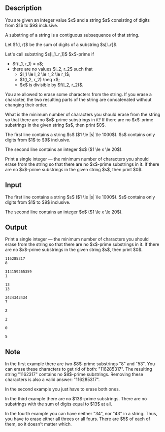 ## Description

<div><p>You are given an integer value $x$ and a string $s$ consisting of digits from $1$ to $9$ inclusive.</p><p>A substring of a string is a contiguous subsequence of that string.</p><p>Let $f(l, r)$ be the sum of digits of a substring $s[l..r]$.</p><p>Let's call substring $s[l_1..r_1]$ <span class="tex-font-style-it">$x$-prime</span> if </p><ul> <li> $f(l_1, r_1) = x$; </li><li> there are no values $l_2, r_2$ such that <ul> <li> $l_1 \le l_2 \le r_2 \le r_1$; </li><li> $f(l_2, r_2) \neq x$; </li><li> $x$ is divisible by $f(l_2, r_2)$. </li></ul> </li></ul><p>You are allowed to erase some characters from the string. If you erase a character, the two resulting parts of the string are concatenated without changing their order.</p><p>What is the minimum number of characters you should erase from the string so that there are no <span class="tex-font-style-it">$x$-prime</span> substrings in it? If there are no <span class="tex-font-style-it">$x$-prime</span> substrings in the given string $s$, then print $0$.</p></div><div class="input-specification"><p>The first line contains a string $s$ ($1 \le |s| \le 1000$). $s$ contains only digits from $1$ to $9$ inclusive.</p><p>The second line contains an integer $x$ ($1 \le x \le 20$).</p></div><div class="output-specification"><p>Print a single integer&nbsp;— the minimum number of characters you should erase from the string so that there are no <span class="tex-font-style-it">$x$-prime</span> substrings in it. If there are no <span class="tex-font-style-it">$x$-prime</span> substrings in the given string $s$, then print $0$.</p></div>

## Input

<p>The first line contains a string $s$ ($1 \le |s| \le 1000$). $s$ contains only digits from $1$ to $9$ inclusive.</p><p>The second line contains an integer $x$ ($1 \le x \le 20$).</p>

## Output

<p>Print a single integer&nbsp;— the minimum number of characters you should erase from the string so that there are no <span class="tex-font-style-it">$x$-prime</span> substrings in it. If there are no <span class="tex-font-style-it">$x$-prime</span> substrings in the given string $s$, then print $0$.</p>





```input1
116285317
8
```




```input2
314159265359
1
```




```input3
13
13
```




```input4
3434343434
7
```




```output1
2
```




```output2
2
```




```output3
0
```




```output4
5
```



## Note

<p>In the first example there are two $8$-prime substrings "<span class="tex-font-style-tt">8</span>" and "<span class="tex-font-style-tt">53</span>". You can erase these characters to get rid of both: "<span class="tex-font-style-tt">1162<span class="tex-font-style-underline">85</span>317</span>". The resulting string "<span class="tex-font-style-tt">1162317</span>" contains no $8$-prime substrings. Removing these characters is also a valid answer: "<span class="tex-font-style-tt">1162<span class="tex-font-style-underline">8</span>5<span class="tex-font-style-underline">3</span>17</span>".</p><p>In the second example you just have to erase both ones.</p><p>In the third example there are no $13$-prime substrings. There are no substrings with the sum of digits equal to $13$ at all.</p><p>In the fourth example you can have neither "<span class="tex-font-style-tt">34</span>", nor "<span class="tex-font-style-tt">43</span>" in a string. Thus, you have to erase either all threes or all fours. There are $5$ of each of them, so it doesn't matter which.</p>

